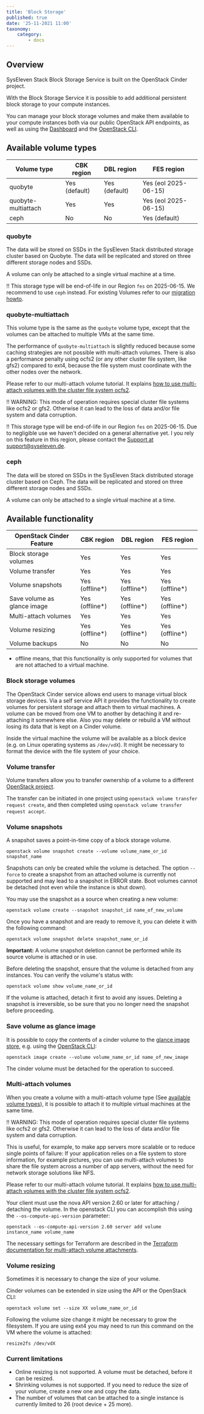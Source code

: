 ```yaml
---
title: 'Block Storage'
published: true
date: '25-11-2021 11:00'
taxonomy:
    category:
        - docs
---
```


## Overview

SysEleven Stack Block Storage Service is built on the OpenStack Cinder project.

With the Block Storage Service it is possible to add additional persistent block storage to your compute instances.

You can manage your block storage volumes and make them available to your compute instances both via our public OpenStack API endpoints, as well as using the [Dashboard](https://cloud.syseleven.de/) and the [OpenStack CLI](../../02.Tutorials/02.api-access/docs.en.md).

## Available volume types

| Volume type                             | CBK region    | DBL region    | FES region
| ----------------------------------------|---------------|---------------|-----------
| quobyte                                 | Yes (default) | Yes (default) | Yes (eol 2025-06-15)
| quobyte-multiattach                     | Yes           | Yes           | Yes (eol 2025-06-15)
| ceph                                    | No            | No            | Yes (default)

### quobyte

The data will be stored on SSDs in the SysEleven Stack distributed storage cluster based on Quobyte. The data will be replicated and stored on three different storage nodes and SSDs.

A volume can only be attached to a single virtual machine at a time.

!! This storage type will be end-of-life in our Region `fes` on 2025-06-15. We recommend to use `ceph` instead. For existing Volumes refer to our [migration howto](../../03.Howtos/16.migrate-quobyte-to-ceph/docs.en.md).

### quobyte-multiattach

This volume type is the same as the `quobyte` volume type, except that the volumes can be attached to multiple VMs at the same time.

The performance of `quobyte-multiattach` is slightly reduced because some caching strategies are not possible with multi-attach volumes. There is also a performance penalty using ocfs2 (or any other cluster file system, like gfs2) compared to ext4, because the file system must coordinate with the other nodes over the network.

Please refer to our multi-attach volume tutorial. It explains [how to use multi-attach volumes with the cluster file system ocfs2](../../02.Tutorials/10.cinder-multiattach/docs.en.md).

!! WARNING: This mode of operation requires special cluster file systems like ocfs2 or gfs2. Otherwise it can lead to the loss of data and/or file system and data corruption.

!! This storage type will be end-of-life in our Region `fes` on 2025-06-15. Due to negligible use we haven't decided on a general alternative yet. I you rely on this feature in this region, please contact the [Support at support@syseleven.de](../../06.Support/default.en.md).

### ceph

The data will be stored on SSDs in the SysEleven Stack distributed storage cluster based on Ceph. The data will be replicated and stored on three different storage nodes and SSDs.

A volume can only be attached to a single virtual machine at a time.

## Available functionality

| OpenStack Cinder Feature                | CBK region     | DBL region     | FES region
| ----------------------------------------|----------------|----------------|---------------
| Block storage volumes                   | Yes            | Yes            | Yes
| Volume transfer                         | Yes            | Yes            | Yes
| Volume snapshots                        | Yes (offline*) | Yes (offline*) | Yes (offline*)
| Save volume as glance image             | Yes (offline*) | Yes (offline*) | Yes (offline*)
| Multi-attach volumes                    | Yes            | Yes            | Yes
| Volume resizing                         | Yes (offline*) | Yes (offline*) | Yes (offline*)
| Volume backups                          | No             | No             | No

* offline means, that this functionality is only supported for volumes that are not attached to a virtual machine.

### Block storage volumes

The OpenStack Cinder service allows end users to manage virtual block storage devices. Via a self service API it provides the functionality to create volumes for persistent storage and attach them to virtual machines. A volume can be moved from one VM to another by detaching it and re-attaching it somewhere else. Also you may delete or rebuild a VM without losing its data that is kept on a Cinder volume.

Inside the virtual machine the volume will be available as a block device (e.g. on Linux operating systems as `/dev/vdX`). It might be necessary to format the device with the file system of your choice.

### Volume transfer

Volume transfers allow you to transfer ownership of a volume to a different [OpenStack project](../01.identity-and-access/docs.en.md).

The transfer can be initiated in one project using `openstack volume transfer request create`, and then completed using `openstack volume transfer request accept`.

### Volume snapshots

A snapshot saves a point-in-time copy of a block storage volume.

```shell
openstack volume snapshot create --volume volume_name_or_id snapshot_name
```

Snapshots can only be created while the volume is detached. The option `--force` to create a snapshot from an attached volume is currently not supported and may lead to a snapshot in ERROR state. Boot volumes cannot be detached (not even while the instance is shut down).

You may use the snapshot as a source when creating a new volume:

```shell
openstack volume create --snapshot snapshot_id name_of_new_volume
```

Once you have a snapshot and are ready to remove it, you can delete it with the following command:

```shell
openstack volume snapshot delete snapshot_name_or_id
```

**Important:** A volume snapshot deletion cannot be performed while its source volume is attached or in use.

Before deleting the snapshot, ensure that the volume is detached from any instances. You can verify the volume's status with:

```shell
openstack volume show volume_name_or_id
```

If the volume is attached, detach it first to avoid any issues. Deleting a snapshot is irreversible, so be sure that you no longer need the snapshot before proceeding.

### Save volume as glance image

It is possible to copy the contents of a cinder volume to the [glance image store](../06.images/docs.en.md), e.g. using the [OpenStack CLI](../../02.Tutorials/02.api-access/docs.en.md):

```shell
openstack image create --volume volume_name_or_id name_of_new_image
```

The cinder volume must be detached for the operation to succeed.

### Multi-attach volumes

When you create a volume with a multi-attach volume type (See <a href="#available-volume-types">available volume types</a>), it is possible to attach it to multiple virtual machines at the same time.

!! WARNING: This mode of operation requires special cluster file systems like ocfs2 or gfs2. Otherwise it can lead to the loss of data and/or file system and data corruption.

This is useful, for example, to make app servers more scalable or to reduce single points of failure: If your application relies on a file system to store information, for example pictures, you can use multi-attach volumes to share the file system across a number of app servers, without the need for network storage solutions like NFS.

Please refer to our multi-attach volume tutorial. It explains [how to use multi-attach volumes with the cluster file system ocfs2](../../02.Tutorials/10.cinder-multiattach/docs.en.md).

Your client must use the nova API version 2.60 or later for attaching / detaching the volume. In the openstack CLI you can accomplish this using the `--os-compute-api-version` parameter:

```shell
openstack --os-compute-api-version 2.60 server add volume instance_name volume_name
```

The necessary settings for Terraform are described in the [Terraform documentation for multi-attach volume attachments](https://www.terraform.io/docs/providers/openstack/r/compute_volume_attach_v2.html#using-multiattach-enabled-volumes).

### Volume resizing

Sometimes it is necessary to change the size of your volume.

Cinder volumes can be extended in size using the API or the OpenStack CLI:

```shell
openstack volume set --size XX volume_name_or_id
```

Following the volume size change it might be necessary to grow the filesystem. If you are using ext4 you may need to run this command on the VM where the volume is attached:

```shell
resize2fs /dev/vdX
```

### Current limitations

* Online resizing is not supported. A volume must be detached, before it can be resized.
* Shrinking volumes is not supported. If you need to reduce the size of your volume, create a new one and copy the data.
* The number of volumes that can be attached to a single instance is currently limited to 26 (root device + 25 more).
